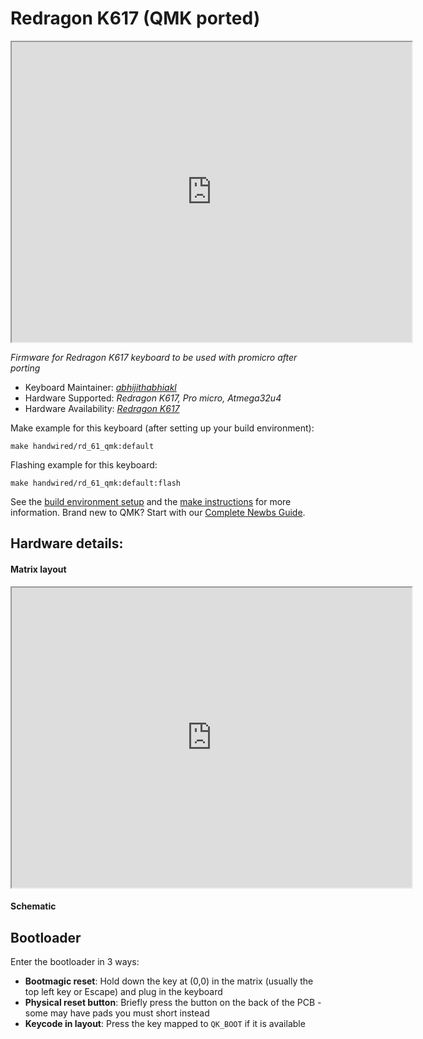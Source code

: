 # Redragon K617 (QMK ported)

<iframe src="https://drive.google.com/file/d/1CCUMS5K3tSH-BuMOKQoJzFx8rPs3vShe/preview" width="640" height="480" allow="autoplay"></iframe>

*Firmware for Redragon K617 keyboard to be used with promicro after porting*

* Keyboard Maintainer: *[abhijithabhiakl](https://github.com/abhijithabhiakl)*
* Hardware Supported: *Redragon K617, Pro micro, Atmega32u4*
* Hardware Availability: *[Redragon K617](https://redragon.in/products/fizz-k617-60-wired-mechanical-keyboard-white-and-grey-red-switches)*

Make example for this keyboard (after setting up your build environment):

    make handwired/rd_61_qmk:default

Flashing example for this keyboard:

    make handwired/rd_61_qmk:default:flash

See the [build environment setup](https://docs.qmk.fm/#/getting_started_build_tools) and the [make instructions](https://docs.qmk.fm/#/getting_started_make_guide) for more information. Brand new to QMK? Start with our [Complete Newbs Guide](https://docs.qmk.fm/#/newbs).

## Hardware details: 

#### Matrix layout
<iframe src="https://drive.google.com/file/d/12UHowKXnNG-REDD3FefsG3IrP9qF-Fgm/preview" width="640" height="480" allow="autoplay"></iframe>

#### Schematic


## Bootloader

Enter the bootloader in 3 ways:

* **Bootmagic reset**: Hold down the key at (0,0) in the matrix (usually the top left key or Escape) and plug in the keyboard
* **Physical reset button**: Briefly press the button on the back of the PCB - some may have pads you must short instead
* **Keycode in layout**: Press the key mapped to `QK_BOOT` if it is available